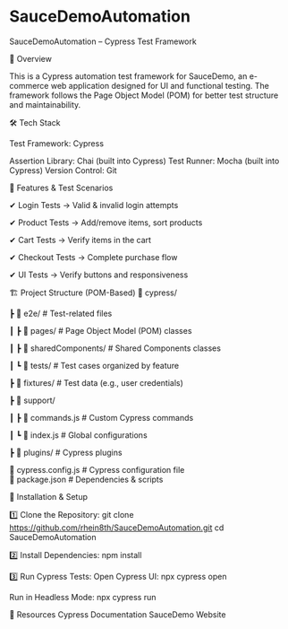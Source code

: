 # SauceDemoAutomation
SauceDemoAutomation – Cypress Test Framework

📌 Overview

This is a Cypress automation test framework for SauceDemo, an e-commerce web application designed for UI and functional testing.
The framework follows the Page Object Model (POM) for better test structure and maintainability.

🛠️ Tech Stack

Test Framework: Cypress

Assertion Library: Chai (built into Cypress)
Test Runner: Mocha (built into Cypress)
Version Control: Git

🎯 Features & Test Scenarios

✔ Login Tests → Valid & invalid login attempts

✔ Product Tests → Add/remove items, sort products

✔ Cart Tests → Verify items in the cart

✔ Checkout Tests → Complete purchase flow

✔ UI Tests → Verify buttons and responsiveness

🏗️ Project Structure (POM-Based)
📂 cypress/

 ┣ 📂 e2e/                  # Test-related files
 
 ┃ ┣ 📂 pages/              # Page Object Model (POM) classes
 
 ┃ ┣ 📂 sharedComponents/   # Shared Components classes
 
 ┃ ┗ 📂 tests/              # Test cases organized by feature
 
 ┣ 📂 fixtures/             # Test data (e.g., user credentials)
 
 ┣ 📂 support/
 
 ┃ ┣ 📂 commands.js         # Custom Cypress commands
 
 ┃ ┗ 📂 index.js            # Global configurations
 
 ┣ 📂 plugins/              # Cypress plugins  
 
📄 cypress.config.js        # Cypress configuration file  
📄 package.json             # Dependencies & scripts  

🚀 Installation & Setup

1️⃣ Clone the Repository:
git clone https://github.com/rhein8th/SauceDemoAutomation.git
cd SauceDemoAutomation

2️⃣ Install Dependencies:
npm install

3️⃣ Run Cypress Tests:
Open Cypress UI:
npx cypress open

Run in Headless Mode:
npx cypress run

🔗 Resources
Cypress Documentation
SauceDemo Website

